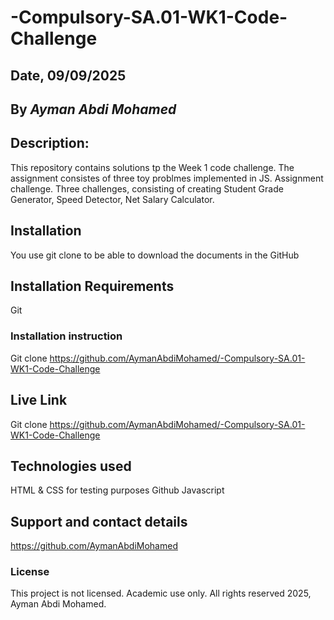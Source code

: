 # -Compulsory-SA.01-WK1-Code-Challenge

## Date, 09/09/2025

## By *Ayman Abdi Mohamed*

## Description:
This repository contains solutions tp the Week 1 code challenge. The assignment consistes of three toy problmes implemented in JS.
Assignment challenge. Three challenges, consisting of creating Student Grade Generator, Speed Detector, Net Salary Calculator.

## Installation
You use git clone to be able to download the documents in the GitHub

## Installation Requirements
Git

### Installation instruction

Git clone https://github.com/AymanAbdiMohamed/-Compulsory-SA.01-WK1-Code-Challenge

## Live Link
Git clone https://github.com/AymanAbdiMohamed/-Compulsory-SA.01-WK1-Code-Challenge

## Technologies used

 HTML & CSS for testing purposes
 Github
 Javascript

## Support and contact details

https://github.com/AymanAbdiMohamed

### License

This project is not licensed. Academic use only. All rights reserved 2025, Ayman Abdi Mohamed.